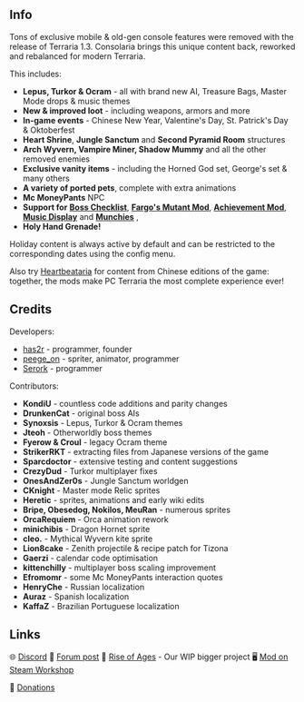 ## Info

Tons of exclusive mobile & old-gen console features were removed with the release of Terraria 1.3. Consolaria brings this unique content back, reworked and rebalanced for modern Terraria.

This includes:
- **Lepus, Turkor & Ocram** - all with brand new AI, Treasure Bags, Master Mode drops & music themes
- **New & improved loot** - including weapons, armors and more
- **In-game events** - Chinese New Year, Valentine's Day, St. Patrick's Day & Oktoberfest
- **Heart Shrine**, **Jungle Sanctum** and **Second Pyramid Room** structures
- **Arch Wyvern, Vampire Miner, Shadow Mummy** and all the other removed enemies
- **Exclusive vanity items** - including the Horned God set, George's set & many others
- **A variety of ported pets**, complete with extra animations
- **Mc MoneyPants** NPC
- **Support for** **[Boss Checklist](https://steamcommunity.com/sharedfiles/filedetails/?id=2669644269)**, **[Fargo's Mutant Mod](https://steamcommunity.com/sharedfiles/filedetails/?id=2570931073)**, **[Achievement Mod](https://steamcommunity.com/sharedfiles/filedetails/?id=2927542027)**, **[Music Display](https://steamcommunity.com/sharedfiles/filedetails/?id=2985966860)** and **[Munchies](https://steamcommunity.com/sharedfiles/filedetails/?id=3310041861)** ,
- **Holy Hand Grenade!**

Holiday content is always active by default and can be restricted to the corresponding dates using the config menu.

Also try [Heartbeataria](https://steamcommunity.com/sharedfiles/filedetails/?id=2958674071) for content from Chinese editions of the game: together, the mods make PC Terraria the most complete experience ever!

## Credits

Developers:
- [has2r](https://steamcommunity.com/id/has2r_) - programmer, founder
- [peege_on](https://steamcommunity.com/id/m_pigeon) - spriter, animator, programmer
- [Serork](https://steamcommunity.com/id/Serork) - programmer

Contributors:
- **KondiU** - countless code additions and parity changes
- **DrunkenCat** - original boss AIs
- **Synoxsis** - Lepus, Turkor & Ocram themes
- **Jteoh** - Otherworldly boss themes
- **Fyerow & Croul** - legacy Ocram theme
- **StrikerRKT** - extracting files from Japanese versions of the game
- **Sparcdoctor** - extensive testing and content suggestions
- **CrezyDud** - Turkor multiplayer fixes
- **OnesAndZer0s** - Jungle Sanctum worldgen
- **CKnight** - Master mode Relic sprites
- **Heretic** - sprites, animations and early wiki edits
- **Bripe, Obesedog, Nokilos, MeuRan** - numerous sprites
- **OrcaRequiem** - Orca animation rework
- **minichibis** - Dragon Hornet sprite
- **cleo.** - Mythical Wyvern kite sprite
- **Lion8cake** - Zenith projectile & recipe patch for Tizona
- **Gaerzi** - calendar code optimisation
- **kittenchilly** - multiplayer boss scaling improvement
- **Efromomr** - some Mc MoneyPants interaction quotes
- **HenryChe** - Russian localization
- **Auraz** - Spanish localization
- **KaffaZ** - Brazilian Portuguese localization

## Links

🌐 [Discord](https://discord.gg/DTABXbd)
🌳 [Forum post](https://forums.terraria.org/index.php?threads/consolaria.62570)
🍂 [Rise of Ages](https://forums.terraria.org/index.php?threads/rise-of-ages-backwoods-and-druids.72219) - Our WIP bigger project
🖥 [Mod on Steam Workshop](https://steamcommunity.com/sharedfiles/filedetails/?id=2864843929)

💟 [Donations](https://www.buymeacoffee.com/roagang)
